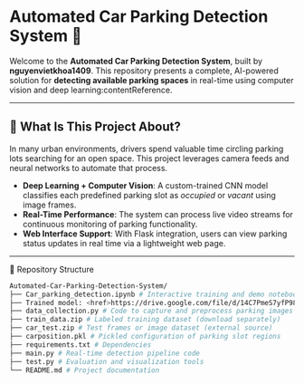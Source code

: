 # Automated Car Parking Detection System 🚗

Welcome to the **Automated Car Parking Detection System**, built by **nguyenvietkhoa1409**. This repository presents a complete, AI-powered solution for **detecting available parking spaces** in real-time using computer vision and deep learning:contentReference.

---

## 🌟 What Is This Project About?

In many urban environments, drivers spend valuable time circling parking lots searching for an open space. This project leverages camera feeds and neural networks to automate that process.

- **Deep Learning + Computer Vision**: A custom-trained CNN model classifies each predefined parking slot as *occupied* or *vacant* using image frames.
- **Real-Time Performance**: The system can process live video streams for continuous monitoring of parking functionality.
- **Web Interface Support**: With Flask integration, users can view parking status updates in real time via a lightweight web page.

---


📁 Repository Structure
```bash
Automated-Car-Parking-Detection-System/
├── Car_parking_detection.ipynb # Interactive training and demo notebook
├── Trained model: <href>https://drive.google.com/file/d/14C7PmeS7yfP987bdyF7ZHuybPUr5yF-3/view?usp=sharing</href>
├── data_collection.py # Code to capture and preprocess parking images
├── train_data.zip # Labeled training dataset (download separately)
├── car_test.zip # Test frames or image dataset (external source)
├── carposition.pkl # Pickled configuration of parking slot regions
├── requirements.txt # Dependencies 
├── main.py # Real-time detection pipeline code
├── test.py # Evaluation and visualization tools
└── README.md # Project documentation
```

